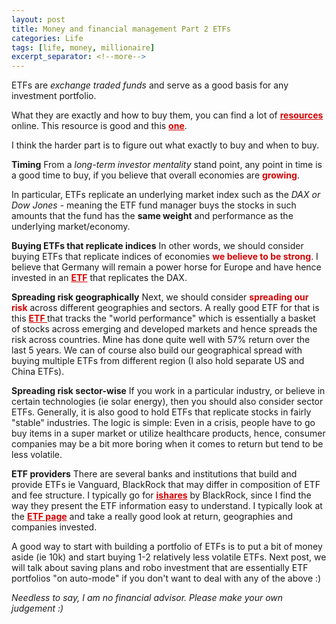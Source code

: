 ```yaml
---
layout: post
title: Money and financial management Part 2 ETFs
categories: Life
tags: [life, money, millionaire]
excerpt_separator: <!--more-->
---
```


ETFs are <em>exchange traded funds</em> and serve as a good basis for any investment portfolio.

What they are exactly and how to buy them, you can find a lot of <a href="https://www.blackrock.com/sg/en/etfs-simplified/etf-explained" style="color: #d40202;font-weight: bold;text-decoration: underline;" target="_blank">resources</a> online. This resource is good and this <a href="https://www.moneysense.gov.sg/articles/2018/10/guide-to-etfs-understanding-exchange-traded-funds" style="color: #d40202;font-weight: bold;text-decoration: underline;" target="_blank">one</a>.

I think the harder part is to figure out what exactly to buy and when to buy.

<b>Timing</b>
From a <em>long-term investor mentality</em> stand point, any point in time is a good time to buy, if you believe that overall economies are <span style="color:#d40202; font-weight: bold">growing</span>.

In particular, ETFs replicate an underlying market index such as the <em>DAX or Dow Jones</em> - meaning the ETF fund manager buys the stocks in such amounts that the fund has the <b>same weight</b> and performance as the underlying market/economy.

<b>Buying ETFs that replicate indices</b>
In other words, we should consider buying ETFs that replicate indices of economies <span style="color:#d40202; font-weight: bold">we believe to be strong</span>. I believe that Germany will remain a power horse for Europe and have hence invested in an  <a href="https://www.ishares.com/uk/individual/en/products/251464/ishares-dax-ucits-etf-de-fund?switchLocale=y&siteEntryPassthrough=true" style="color: #d40202;font-weight: bold;text-decoration: underline;" target="_blank">ETF</a> that replicates the DAX.

<b>Spreading risk geographically</b>
Next, we should consider <span style="color:#d40202; font-weight: bold">spreading our risk</span> across different geographies and sectors. A really good ETF for that is this <a href="https://www.ishares.com/uk/individual/en/products/251882/ishares-msci-world-ucits-etf-acc-fund" style="color: #d40202;font-weight: bold;text-decoration: underline;" target="_blank"> ETF </a>that tracks the "world performance" which is essentially a basket of stocks across emerging and developed markets and hence spreads the risk across countries. Mine has done quite well with 57% return over the last 5 years. We can of course also build our geographical spread with buying multiple ETFs from different region (I also hold separate US and China ETFs).

<b>Spreading risk sector-wise</b>
If you work in a particular industry, or believe in certain technologies (ie solar energy), then you should also consider sector ETFs. Generally, it is also good to hold ETFs that replicate stocks in fairly "stable" industries. The logic is simple: Even in a crisis, people have to go buy items in a super market or utilize healthcare products, hence, consumer companies may be a bit more boring when it comes to return but tend to be less volatile.

<b>ETF providers</b>
There are several banks and institutions that build and provide ETFs ie Vanguard, BlackRock that may differ in composition of ETF and fee structure. I typically go for  <a href="https://www.ishares.com/us" style="color: #d40202;font-weight: bold;text-decoration: underline;" target="_blank">ishares</a> by BlackRock, since I find the way they present the ETF information easy to understand. I typically look at the  <a href="https://www.ishares.com/uk/individual/en/products/251464/ishares-dax-ucits-etf-de-fund" style="color: #d40202;font-weight: bold;text-decoration: underline;" target="_blank">ETF page</a> and take a really good look at return, geographies and companies invested.

A good way to start with building a portfolio of ETFs is to put a bit of money aside (ie 10k) and start buying 1-2 relatively less volatile ETFs. Next post, we will talk about saving plans and robo investment that are essentially ETF portfolios "on auto-mode" if you don't want to deal with any of the above :)

<em>Needless to say, I am no financial advisor. Please make your own judgement :)</em>


